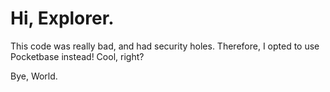 # Hi, Explorer.
This code was really bad, and had security holes. Therefore, I opted to use Pocketbase instead! Cool, right?

Bye, World.